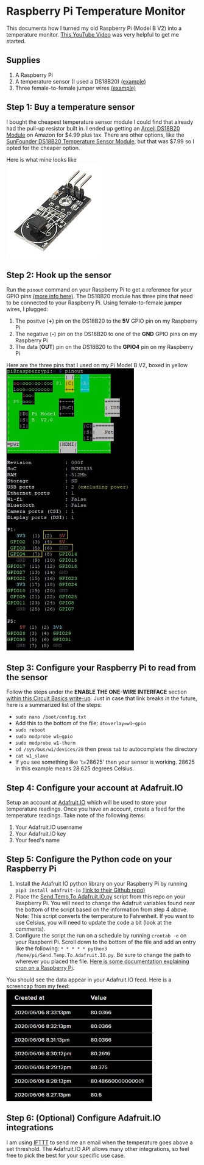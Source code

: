 # Raspberry Pi Temperature Monitor
This documents how I turned my old Raspberry Pi (Model B V2) into a temperature monitor.  [This YouTube Video](https://www.youtube.com/watch?v=aEnS0-Jy2vE) was very helpful to get me started.

## Supplies
1. A Raspberry Pi 
2. A temperature sensor (I used a DS18B20) [(example)](https://www.amazon.com/ARCELI-DS18B20-Temperature-Electronic-Building/dp/B07DN3R1YW/)
3. Three female-to-female jumper wires [(example)](https://www.amazon.com/GenBasic-Piece-Female-Jumper-Wires/dp/B01L5ULRUA)

## Step 1: Buy a temperature sensor
I bought the cheapest temperature sensor module I could find that already had the pull-up resistor built in.  I ended up getting an [Arceli DS18B20 Module](https://www.amazon.com/ARCELI-DS18B20-Temperature-Electronic-Building/dp/B07DN3R1YW/) on Amazon for $4.99 plus tax.  There are other options, like the [SunFounder DS18B20 Temperature Sensor Module](https://www.amazon.com/SunFounder-DS18B20-Temperature-Arduino-Raspberry/dp/B013GB27HS/), but that was $7.99 so I opted for the cheaper option.

Here is what mine looks like<br>
    ![DS18B20 Example](/images/DS18B20.jpg)

## Step 2: Hook up the sensor
Run the `pinout` command on your Raspberry Pi to get a reference for your GPIO pins [(more info here)](https://www.raspberrypi.org/documentation/usage/gpio/).  The DS18B20 module has three pins that need to be connected to your Raspberry Pi. Using female-to-female jumper wires, I plugged:
1. The positve (**+**) pin on the DS18B20 to the **5V** GPIO pin on my Raspberry Pi
2. The negative (**-**) pin on the DS18B20 to one of the **GND** GPIO pins on my Raspberry Pi
3. The data (**OUT**) pin on the DS18B20 to the **GPIO4** pin on my Raspberry Pi

Here are the three pins that I used on my Pi Model B V2, boxed in yellow<br>
    ![Pi Model B V2 Pins](/images/pinout.JPG)

## Step 3: Configure your Raspberry Pi to read from the sensor
Follow the steps under the **ENABLE THE ONE-WIRE INTERFACE** section [within this Circuit Basics write-up](https://www.circuitbasics.com/raspberry-pi-ds18b20-temperature-sensor-tutorial/).  Just in case that link breaks in the future, here is a summarized list of the steps:
* `sudo nano /boot/config.txt`
* Add this to the bottom of the file: `dtoverlay=w1–gpio`
* `sudo reboot`
* `sudo modprobe w1–gpio`
* `sudo modprobe w1-therm`
* `cd /sys/bus/w1/devices/28` then press `tab` to autocomplete the directory
* `cat w1_slave`
* If you see something like 't=28625' then your sensor is working.  28625 in this example means 28.625 degrees Celsius.

## Step 4: Configure your account at Adafruit.IO
Setup an account at [Adafruit.IO](http://io.adafruit.com) which will be used to store your temperature readings.  Once you have an account, create a feed for the temperature readings.  Take note of the following items:
1. Your Adafruit.IO username
2. Your Adafruit.IO key
3. Your feed's name

## Step 5: Configure the Python code on your Raspberry Pi
1. Install the Adafruit IO python library on your Raspberry Pi by running `pip3 install adafruit-io` [(link to their Github repo)](https://github.com/adafruit/Adafruit_IO_Python/blob/master/README.rst)
2. Place the [Send.Temp.To.Adafruit.IO.py](https://github.com/EvanDSays/RaspberryPiTempMonitor/blob/master/Send.Temp.To.Adafruit.IO.py) script from this repo on your Raspberry Pi.  You will need to change the Adafruit variables found near the bottom of the script based on the information from step 4 above.  Note: This script converts the temperature to Fahrenheit.  If you want to use Celsius, you will need to update the code a bit (look at the comments).
3. Configure the script the run on a schedule by running `crontab -e` on your Raspberri Pi.  Scroll down to the bottom of the file and add an entry like the following: `* * * * * python3 /home/pi/Send.Temp.To.Adafruit.IO.py`. Be sure to change the path to wherever you placed the file. [Here is some documentation explaining cron on a Raspberry Pi](https://www.raspberrypi.org/documentation/linux/usage/cron.md).

You should see the data appear in your Adafruit.IO feed.  Here is a screencap from my feed:
![Adafruit.IO Example](/images/Adafruit.IO.Screencap.JPG)

## Step 6: (Optional) Configure Adafruit.IO integrations
I am using [IFTTT](https://ifttt.com/) to send me an email when the temperature goes above a set threshold.  The Adafruit.IO API allows many other integrations, so feel free to pick the best for your specific use case.
